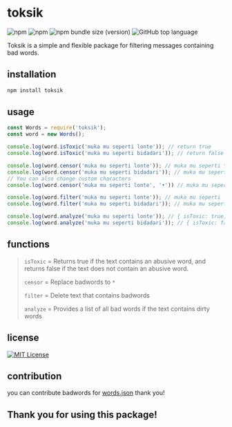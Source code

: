 # toksik
![npm](https://img.shields.io/npm/dt/toksik?style=plastic)
![npm](https://img.shields.io/npm/v/toksik?style=plastic)
![npm bundle size (version)](https://img.shields.io/bundlephobia/min/toksik/2.0.0?style=plastic)
![GitHub top language](https://img.shields.io/github/languages/top/InkyzProd/toksik?style=plastic)

Toksik is a simple and flexible package for filtering messages containing bad words.
## installation
```sh
npm install toksik
```

## usage
```js
const Words = require('toksik');
const word = new Words();

console.log(word.isToxic('muka mu seperti lonte')); // return true
console.log(word.isToxic('muka mu seperti bidadari')); // return false

console.log(word.censor('muka mu seperti lonte')); // muka mu seperti *****
console.log(word.censor('muka mu seperti bidadari')); // muka mu seperti bidadari
// You can also change custom characters
console.log(word.censor('muka mu seperti lonte', '•')) // muka mu seperti •••••

console.log(word.filter('muka mu seperti lonte')); // muka mu seperti
console.log(word.filter('muka mu seperti bidadari')); // muka mu seperti bidadari

console.log(word.analyze('muka mu seperti lonte')); // { isToxic: true, toxicList: [ 'lonte' ] }
console.log(word.analyze('muka mu seperti bidadari')); // { isToxic: false, toxicList: [] }
```

## functions
> `isToxic` = Returns true if the text contains an abusive word, and returns false if the text does not contain an abusive word.
>
> `censor` = Replace badwords to `*`
> 
> `filter` = Delete text that contains badwords
> 
> `analyze` = Provides a list of all bad words if the text contains dirty words

## license
[![MIT License](https://img.shields.io/badge/License-MIT-green.svg)](https://choosealicense.com/licenses/mit/)

## contribution
you can contribute badwords for [words.json](https://github.com/InkyzProd/toksik/blob/0c7da8eafbacc5aa39cc6c940a7f5f6d99b3b794/src/words.json) thank you!

## Thank you for using this package!
